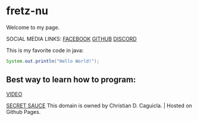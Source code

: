 # fretz-nu
  Welcome to my page. 
  
  SOCIAL MEDIA LINKS:
  [FACEBOOK](https://www.facebook.com/1Caguicla.christian/)
  [GITHUB](https://github.com/fretz-nu)
  [DISCORD](http://discordapp.com/users/859873924211802172)
  
  This is my favorite code in java:
  ```java
System.out.println("Hello World!");
```
## Best way to learn how to program:
[VIDEO](https://www.youtube.com/watch?v=dQw4w9WgXcQ)
  
  [SECRET SAUCE](https://rentry.org/fretz)
This domain is owned by Christian D. Caguicla. | Hosted on Github Pages.
